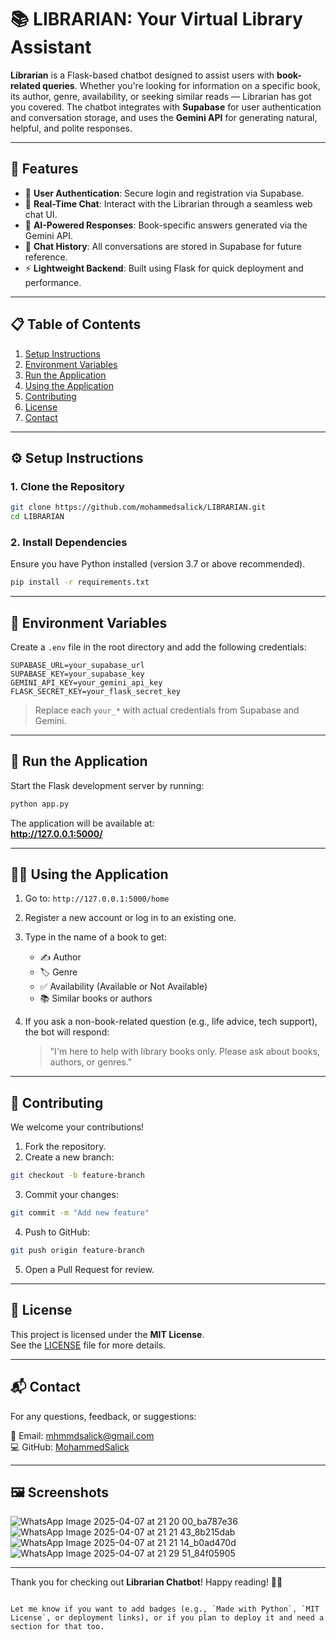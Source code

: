 # 📚 LIBRARIAN: Your Virtual Library Assistant

**Librarian** is a Flask-based chatbot designed to assist users with **book-related queries**. Whether you're looking for information on a specific book, its author, genre, availability, or seeking similar reads — Librarian has got you covered. The chatbot integrates with **Supabase** for user authentication and conversation storage, and uses the **Gemini API** for generating natural, helpful, and polite responses.

---

## 🌟 Features

- 🔐 **User Authentication**: Secure login and registration via Supabase.
- 💬 **Real-Time Chat**: Interact with the Librarian through a seamless web chat UI.
- 🧠 **AI-Powered Responses**: Book-specific answers generated via the Gemini API.
- 💾 **Chat History**: All conversations are stored in Supabase for future reference.
- ⚡ **Lightweight Backend**: Built using Flask for quick deployment and performance.

---

## 📋 Table of Contents

1. [Setup Instructions](#setup-instructions)
2. [Environment Variables](#environment-variables)
3. [Run the Application](#run-the-application)
4. [Using the Application](#using-the-application)
5. [Contributing](#contributing)
6. [License](#license)
7. [Contact](#contact)

---

## ⚙️ Setup Instructions

### 1. Clone the Repository

```bash
git clone https://github.com/mohammedsalick/LIBRARIAN.git
cd LIBRARIAN
```

### 2. Install Dependencies

Ensure you have Python installed (version 3.7 or above recommended).

```bash
pip install -r requirements.txt
```

---

## 🔐 Environment Variables

Create a `.env` file in the root directory and add the following credentials:

```
SUPABASE_URL=your_supabase_url
SUPABASE_KEY=your_supabase_key
GEMINI_API_KEY=your_gemini_api_key
FLASK_SECRET_KEY=your_flask_secret_key
```

> Replace each `your_*` with actual credentials from Supabase and Gemini.

---

## 🚀 Run the Application

Start the Flask development server by running:

```bash
python app.py
```

The application will be available at:  
**http://127.0.0.1:5000/**

---

## 🧑‍💻 Using the Application

1. Go to: `http://127.0.0.1:5000/home`
2. Register a new account or log in to an existing one.
3. Type in the name of a book to get:
   - ✍️ Author  
   - 🏷️ Genre  
   - ✅ Availability (Available or Not Available)  
   - 📚 Similar books or authors

4. If you ask a non-book-related question (e.g., life advice, tech support), the bot will respond:
   > "I'm here to help with library books only. Please ask about books, authors, or genres."

---

## 🤝 Contributing

We welcome your contributions!

1. Fork the repository.
2. Create a new branch:

```bash
git checkout -b feature-branch
```

3. Commit your changes:

```bash
git commit -m "Add new feature"
```

4. Push to GitHub:

```bash
git push origin feature-branch
```

5. Open a Pull Request for review.

---

## 📝 License

This project is licensed under the **MIT License**.  
See the [LICENSE](./LICENSE) file for more details.

---

## 📬 Contact

For any questions, feedback, or suggestions:

📧 Email: [mhmmdsalick@gmail.com](mailto:mhmmdsalick@gmail.com)  
💻 GitHub: [MohammedSalick](https://github.com/mohammedsalick)

---

## 🖼️ Screenshots

![WhatsApp Image 2025-04-07 at 21 20 00_ba787e36](https://github.com/user-attachments/assets/85d78c90-a738-48f7-96f6-49364612939c)
![WhatsApp Image 2025-04-07 at 21 21 43_8b215dab](https://github.com/user-attachments/assets/87b45522-1a09-4744-b26e-86b66071f0c3)
![WhatsApp Image 2025-04-07 at 21 21 14_b0ad470d](https://github.com/user-attachments/assets/7a446faf-77a7-44fd-874c-0e5fcdf47b97)
![WhatsApp Image 2025-04-07 at 21 29 51_84f05905](https://github.com/user-attachments/assets/e743c335-d7f8-46e5-82fc-fab4d263abb0)





---

Thank you for checking out **Librarian Chatbot**! Happy reading! 📖✨
```

Let me know if you want to add badges (e.g., `Made with Python`, `MIT License`, or deployment links), or if you plan to deploy it and need a section for that too.
